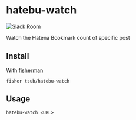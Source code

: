 # hatebu-watch

[![Slack Room][slack-badge]][slack-link]

Watch the Hatena Bookmark count of specific post

## Install

With [fisherman]

```
fisher tsub/hatebu-watch
```

## Usage

```fish
hatebu-watch <URL>
```

[slack-link]: https://fisherman-wharf.herokuapp.com
[slack-badge]: https://fisherman-wharf.herokuapp.com/badge.svg
[fisherman]: https://github.com/fisherman/fisherman
